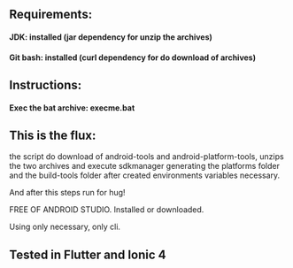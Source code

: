 ## Requirements:  

#### JDK: installed (jar dependency for unzip the archives)
#### Git bash: installed (curl dependency for do download of archives)

## Instructions: 
#### Exec the bat archive: **execme.bat**  

## This is the flux: 

the script do download of  android-tools and 
android-platform-tools, 
unzips the two archives and execute sdkmanager generating 
the platforms folder and the build-tools folder after created environments variables necessary.

And after this steps run for hug!

FREE OF ANDROID STUDIO.
Installed or downloaded.

Using only necessary, only cli.

## Tested in Flutter and Ionic 4